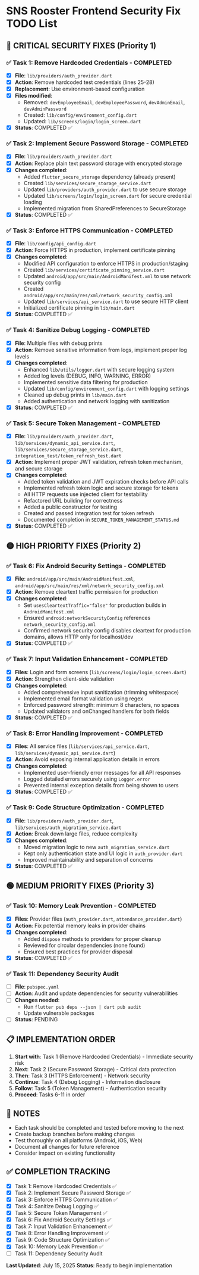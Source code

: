 # SNS Rooster Frontend Security Fix TODO List

## 🔴 CRITICAL SECURITY FIXES (Priority 1)

### ✅ Task 1: Remove Hardcoded Credentials - **COMPLETED**
- [x] **File**: `lib/providers/auth_provider.dart`
- [x] **Action**: Remove hardcoded test credentials (lines 25-28)
- [x] **Replacement**: Use environment-based configuration
- [x] **Files modified**:
  - Removed: `devEmployeeEmail`, `devEmployeePassword`, `devAdminEmail`, `devAdminPassword`
  - Created: `lib/config/environment_config.dart`
  - Updated: `lib/screens/login/login_screen.dart`
- [x] **Status**: COMPLETED ✅

### ✅ Task 2: Implement Secure Password Storage - **COMPLETED**
- [x] **File**: `lib/providers/auth_provider.dart`
- [x] **Action**: Replace plain text password storage with encrypted storage
- [x] **Changes completed**:
  - Added `flutter_secure_storage` dependency (already present)
  - Created `lib/services/secure_storage_service.dart`
  - Updated `lib/providers/auth_provider.dart` to use secure storage
  - Updated `lib/screens/login/login_screen.dart` for secure credential loading
  - Implemented migration from SharedPreferences to SecureStorage
- [x] **Status**: COMPLETED ✅

### ✅ Task 3: Enforce HTTPS Communication - **COMPLETED**
- [x] **File**: `lib/config/api_config.dart`
- [x] **Action**: Force HTTPS in production, implement certificate pinning
- [x] **Changes completed**:
  - Modified API configuration to enforce HTTPS in production/staging
  - Created `lib/services/certificate_pinning_service.dart`
  - Updated `android/app/src/main/AndroidManifest.xml` to use network security config
  - Created `android/app/src/main/res/xml/network_security_config.xml`
  - Updated `lib/services/api_service.dart` to use secure HTTP client
  - Initialized certificate pinning in `lib/main.dart`
- [x] **Status**: COMPLETED ✅

### ✅ Task 4: Sanitize Debug Logging - **COMPLETED**
- [x] **File**: Multiple files with debug prints
- [x] **Action**: Remove sensitive information from logs, implement proper log levels
- [x] **Changes completed**:
  - Enhanced `lib/utils/logger.dart` with secure logging system
  - Added log levels (DEBUG, INFO, WARNING, ERROR)
  - Implemented sensitive data filtering for production
  - Updated `lib/config/environment_config.dart` with logging settings
  - Cleaned up debug prints in `lib/main.dart`
  - Added authentication and network logging with sanitization
- [x] **Status**: COMPLETED ✅

### ✅ Task 5: Secure Token Management - **COMPLETED**
- [x] **File**: `lib/providers/auth_provider.dart`, `lib/services/dynamic_api_service.dart`, `lib/services/secure_storage_service.dart`, `integration_test/token_refresh_test.dart`
- [x] **Action**: Implement proper JWT validation, refresh token mechanism, and secure storage
- [x] **Changes completed**:
  - Added token validation and JWT expiration checks before API calls
  - Implemented refresh token logic and secure storage for tokens
  - All HTTP requests use injected client for testability
  - Refactored URL building for correctness
  - Added a public constructor for testing
  - Created and passed integration test for token refresh
  - Documented completion in `SECURE_TOKEN_MANAGEMENT_STATUS.md`
- [x] **Status**: COMPLETED ✅

## 🟡 HIGH PRIORITY FIXES (Priority 2)

### ✅ Task 6: Fix Android Security Settings - **COMPLETED**
- [x] **File**: `android/app/src/main/AndroidManifest.xml`, `android/app/src/main/res/xml/network_security_config.xml`
- [x] **Action**: Remove cleartext traffic permission for production
- [x] **Changes completed**:
  - Set `usesCleartextTraffic="false"` for production builds in `AndroidManifest.xml`
  - Ensured `android:networkSecurityConfig` references `network_security_config.xml`
  - Confirmed network security config disables cleartext for production domains, allows HTTP only for localhost/dev
- [x] **Status**: COMPLETED ✅

### ✅ Task 7: Input Validation Enhancement - **COMPLETED**
- [x] **Files**: Login and form screens (`lib/screens/login/login_screen.dart`)
- [x] **Action**: Strengthen client-side validation
- [x] **Changes completed**:
  - Added comprehensive input sanitization (trimming whitespace)
  - Implemented email format validation using regex
  - Enforced password strength: minimum 8 characters, no spaces
  - Updated validators and onChanged handlers for both fields
- [x] **Status**: COMPLETED ✅

### ✅ Task 8: Error Handling Improvement - **COMPLETED**
- [x] **Files**: All service files (`lib/services/api_service.dart`, `lib/services/dynamic_api_service.dart`)
- [x] **Action**: Avoid exposing internal application details in errors
- [x] **Changes completed**:
  - Implemented user-friendly error messages for all API responses
  - Logged detailed errors securely using `Logger.error`
  - Prevented internal exception details from being shown to users
- [x] **Status**: COMPLETED ✅

### ✅ Task 9: Code Structure Optimization - **COMPLETED**
- [x] **File**: `lib/providers/auth_provider.dart`, `lib/services/auth_migration_service.dart`
- [x] **Action**: Break down large files, reduce complexity
- [x] **Changes completed**:
  - Moved migration logic to new `auth_migration_service.dart`
  - Kept only authentication state and UI logic in `auth_provider.dart`
  - Improved maintainability and separation of concerns
- [x] **Status**: COMPLETED ✅

## 🟢 MEDIUM PRIORITY FIXES (Priority 3)

### ✅ Task 10: Memory Leak Prevention - **COMPLETED**
- [x] **Files**: Provider files (`auth_provider.dart`, `attendance_provider.dart`)
- [x] **Action**: Fix potential memory leaks in provider chains
- [x] **Changes completed**:
  - Added `dispose` methods to providers for proper cleanup
  - Reviewed for circular dependencies (none found)
  - Ensured best practices for provider disposal
- [x] **Status**: COMPLETED ✅

### ✅ Task 11: Dependency Security Audit
- [ ] **File**: `pubspec.yaml`
- [ ] **Action**: Audit and update dependencies for security vulnerabilities
- [ ] **Changes needed**:
  - Run `flutter pub deps --json | dart pub audit`
  - Update vulnerable packages
- [ ] **Status**: PENDING

## 📋 IMPLEMENTATION ORDER

1. **Start with**: Task 1 (Remove Hardcoded Credentials) - Immediate security risk
2. **Next**: Task 2 (Secure Password Storage) - Critical data protection
3. **Then**: Task 3 (HTTPS Enforcement) - Network security
4. **Continue**: Task 4 (Debug Logging) - Information disclosure
5. **Follow**: Task 5 (Token Management) - Authentication security
6. **Proceed**: Tasks 6-11 in order

## 📝 NOTES

- Each task should be completed and tested before moving to the next
- Create backup branches before making changes
- Test thoroughly on all platforms (Android, iOS, Web)
- Document all changes for future reference
- Consider impact on existing functionality

## ✅ COMPLETION TRACKING

- [x] Task 1: Remove Hardcoded Credentials ✅
- [x] Task 2: Implement Secure Password Storage ✅
- [x] Task 3: Enforce HTTPS Communication ✅
- [x] Task 4: Sanitize Debug Logging ✅
- [x] Task 5: Secure Token Management ✅
- [x] Task 6: Fix Android Security Settings ✅
- [x] Task 7: Input Validation Enhancement ✅
- [x] Task 8: Error Handling Improvement ✅
- [x] Task 9: Code Structure Optimization ✅
- [x] Task 10: Memory Leak Prevention ✅
- [ ] Task 11: Dependency Security Audit

**Last Updated**: July 15, 2025
**Status**: Ready to begin implementation
